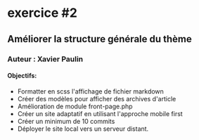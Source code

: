 # exercice #2

## Améliorer la structure générale du thème
### Auteur : Xavier Paulin
#### Objectifs: 
- Formatter en scss l'affichage de fichier markdown
- Créer des modèles pour afficher des archives d'article
- Amélioration de module front-page.php
- Créer un site adaptatif en utilisant l'approche mobile first
- Créer un minimum de 10 commits 
- Déployer le site local vers un serveur distant.   